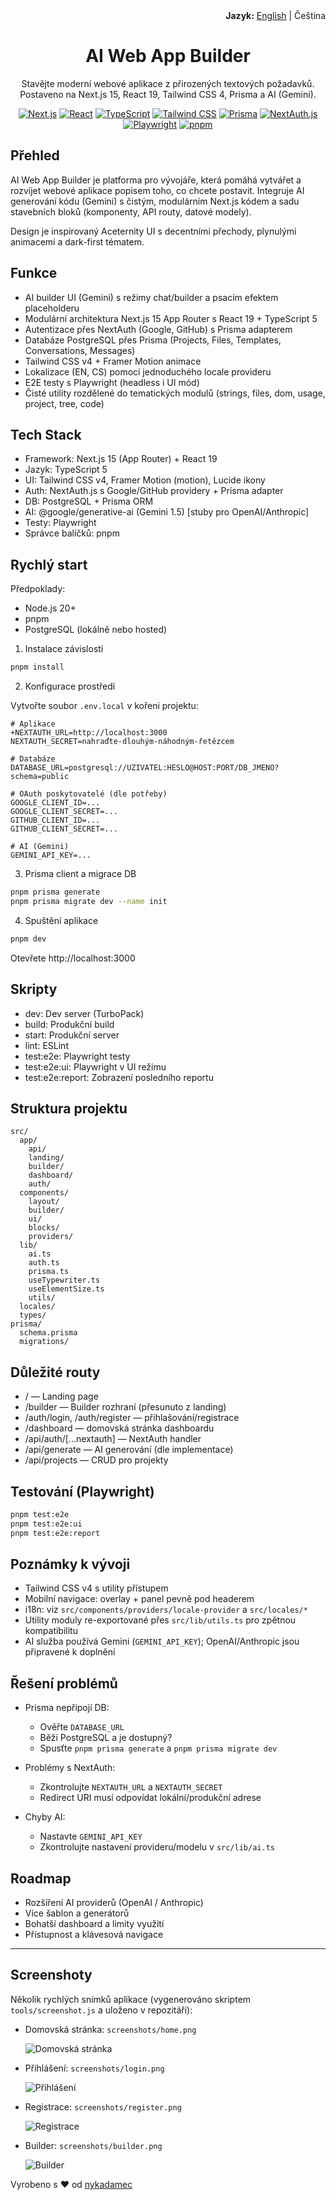 <div align="right">
<strong>Jazyk:</strong> <a href="./README.md">English</a> | Čeština
</div>

<div align="center">

# AI Web App Builder

Stavějte moderní webové aplikace z přirozených textových požadavků. Postaveno na Next.js 15, React 19, Tailwind CSS 4, Prisma a AI (Gemini).

[![Next.js](https://img.shields.io/badge/Next.js-15-black?logo=next.js)](https://nextjs.org/)
[![React](https://img.shields.io/badge/React-19-61dafb?logo=react&logoColor=061d2a)](https://react.dev/)
[![TypeScript](https://img.shields.io/badge/TypeScript-5-3178c6?logo=typescript&logoColor=white)](https://www.typescriptlang.org/)
[![Tailwind CSS](https://img.shields.io/badge/Tailwind%20CSS-4-38b2ac?logo=tailwindcss&logoColor=white)](https://tailwindcss.com/)
[![Prisma](https://img.shields.io/badge/Prisma-ORM-2d3748?logo=prisma)](https://www.prisma.io/)
[![NextAuth.js](https://img.shields.io/badge/Auth-NextAuth.js-000?logo=auth0&logoColor=white)](https://next-auth.js.org/)
[![Playwright](https://img.shields.io/badge/E2E-Playwright-45ba4b?logo=playwright)](https://playwright.dev/)
[![pnpm](https://img.shields.io/badge/pnpm-%F0%9F%90%B1-ffa500?logo=pnpm)](https://pnpm.io/)

</div>

## Přehled

AI Web App Builder je platforma pro vývojáře, která pomáhá vytvářet a rozvíjet webové aplikace popisem toho, co chcete postavit. Integruje AI generování kódu (Gemini) s čistým, modulárním Next.js kódem a sadu stavebních bloků (komponenty, API routy, datové modely).

Design je inspirovaný Aceternity UI s decentními přechody, plynulými animacemi a dark-first tématem.

## Funkce

- AI builder UI (Gemini) s režimy chat/builder a psacím efektem placeholderu
- Modulární architektura Next.js 15 App Router s React 19 + TypeScript 5
- Autentizace přes NextAuth (Google, GitHub) s Prisma adapterem
- Databáze PostgreSQL přes Prisma (Projects, Files, Templates, Conversations, Messages)
- Tailwind CSS v4 + Framer Motion animace
- Lokalizace (EN, CS) pomocí jednoduchého locale provideru
- E2E testy s Playwright (headless i UI mód)
- Čisté utility rozdělené do tematických modulů (strings, files, dom, usage, project, tree, code)

## Tech Stack

- Framework: Next.js 15 (App Router) + React 19
- Jazyk: TypeScript 5
- UI: Tailwind CSS v4, Framer Motion (motion), Lucide ikony
- Auth: NextAuth.js s Google/GitHub providery + Prisma adapter
- DB: PostgreSQL + Prisma ORM
- AI: @google/generative-ai (Gemini 1.5) [stuby pro OpenAI/Anthropic]
- Testy: Playwright
- Správce balíčků: pnpm

## Rychlý start

Předpoklady:
- Node.js 20+
- pnpm
- PostgreSQL (lokálně nebo hosted)

1) Instalace závislostí

```bash
pnpm install
```

2) Konfigurace prostředí

Vytvořte soubor `.env.local` v kořeni projektu:

```env
# Aplikace
+NEXTAUTH_URL=http://localhost:3000
NEXTAUTH_SECRET=nahraďte-dlouhým-náhodným-řetězcem

# Databáze
DATABASE_URL=postgresql://UZIVATEL:HESLO@HOST:PORT/DB_JMENO?schema=public

# OAuth poskytovatelé (dle potřeby)
GOOGLE_CLIENT_ID=...
GOOGLE_CLIENT_SECRET=...
GITHUB_CLIENT_ID=...
GITHUB_CLIENT_SECRET=...

# AI (Gemini)
GEMINI_API_KEY=...
```

3) Prisma client a migrace DB

```bash
pnpm prisma generate
pnpm prisma migrate dev --name init
```

4) Spuštění aplikace

```bash
pnpm dev
```

Otevřete http://localhost:3000

## Skripty

- dev: Dev server (TurboPack)
- build: Produkční build
- start: Produkční server
- lint: ESLint
- test:e2e: Playwright testy
- test:e2e:ui: Playwright v UI režimu
- test:e2e:report: Zobrazení posledního reportu

## Struktura projektu

```
src/
  app/
    api/
    landing/
    builder/
    dashboard/
    auth/
  components/
    layout/
    builder/
    ui/
    blocks/
    providers/
  lib/
    ai.ts
    auth.ts
    prisma.ts
    useTypewriter.ts
    useElementSize.ts
    utils/
  locales/
  types/
prisma/
  schema.prisma
  migrations/
```

## Důležité routy

- / — Landing page
- /builder — Builder rozhraní (přesunuto z landing)
- /auth/login, /auth/register — přihlašování/registrace
- /dashboard — domovská stránka dashboardu
- /api/auth/[...nextauth] — NextAuth handler
- /api/generate — AI generování (dle implementace)
- /api/projects — CRUD pro projekty

## Testování (Playwright)

```bash
pnpm test:e2e
pnpm test:e2e:ui
pnpm test:e2e:report
```

## Poznámky k vývoji

- Tailwind CSS v4 s utility přístupem
- Mobilní navigace: overlay + panel pevně pod headerem
- i18n: viz `src/components/providers/locale-provider` a `src/locales/*`
- Utility moduly re-exportované přes `src/lib/utils.ts` pro zpětnou kompatibilitu
- AI služba používá Gemini (`GEMINI_API_KEY`); OpenAI/Anthropic jsou připravené k doplnění

## Řešení problémů

- Prisma nepřipojí DB:
  - Ověřte `DATABASE_URL`
  - Běží PostgreSQL a je dostupný?
  - Spusťte `pnpm prisma generate` a `pnpm prisma migrate dev`

- Problémy s NextAuth:
  - Zkontrolujte `NEXTAUTH_URL` a `NEXTAUTH_SECRET`
  - Redirect URI musí odpovídat lokální/produkční adrese

- Chyby AI:
  - Nastavte `GEMINI_API_KEY`
  - Zkontrolujte nastavení provideru/modelu v `src/lib/ai.ts`

## Roadmap

- Rozšíření AI providerů (OpenAI / Anthropic)
- Více šablon a generátorů
- Bohatší dashboard a limity využití
- Přístupnost a klávesová navigace

---

## Screenshoty

Několik rychlých snímků aplikace (vygenerováno skriptem `tools/screenshot.js` a uloženo v repozitáři):

- Domovská stránka: `screenshots/home.png`

  ![Domovská stránka](screenshots/home.png)

- Přihlášení: `screenshots/login.png`

  ![Přihlášení](screenshots/login.png)

- Registrace: `screenshots/register.png`

  ![Registrace](screenshots/register.png)

- Builder: `screenshots/builder.png`

  ![Builder](screenshots/builder.png)


Vyrobeno s ❤️ od [nykadamec](https://github.com/nykadamec)
